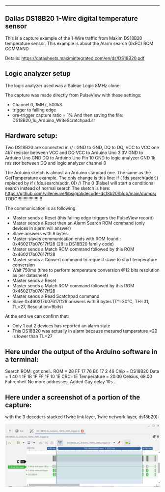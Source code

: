 -----------------------------------------------------------
Dallas DS18B20 1-Wire digital temperature sensor
-------------------------------------------------------------------------------

This is a capture example of the 1-Wire traffic from Maxim DS18B20 temperature sensor.
This example is about the Alarm search (0xEC) ROM COMMAND

Details:
https://datasheets.maximintegrated.com/en/ds/DS18B20.pdf

Logic analyzer setup
--------------------

The logic analyzer used was a Saleae Logic 8MHz clone.

The capture was made directly from PulseView with these settings:
- Channel 0, 1MHz, 500kS
- trigger to falling edge  
- pre-trigger capture ratio = 1%
And then saving the file: DS18B20_1u_Arduino_WriteScratchpad.sr

Hardware setup:
--------------

Two DS18B20 are connected in // : GND to GND, DQ to DQ, VCC to VCC
one 4k7 resistor between VCC and DQ
VCC to Arduino Uno 3.3V
GND to Arduino Uno GND
DQ to Arduino Uno Pin 10
GND to logic analyzer GND
1k resistor between DQ and logic analyzer channel 0
 
The Arduino sketch is almost an Arduino standard one. The same as the GetTemperature example.
The only change is this line:
 if ( !ds.search(addr)) 
 replaced by 
 if ( !ds.search(addr, 0))  // The 0 (False) will start a conditional search instead of normal search
 The sketch is here: 
https://github.com/villeneuve/libsigrokdecode-ds18b20/blob/main/dumps/ TODO!!!!!!!!!!!!!!!!!!!!

The communication is as following:
 - Master sends a Reset (this falling edge triggers the PulseView record)
 - Master sends a Reset then an Alarm Search ROM command (only devices in alarm will answer)
 - Slave answers with 8 bytes.
 - Master-slaves communication ends with ROM found : 0x460217b07617ff28 (28 is DS18B20 family code)
 - Master sends a Match ROM command followed by this ROM 0x460217b07617ff28
 - Master sends a Convert command to request slave to start temperature conversion
 - Wait 750ms (time to perform temperature conversion @12 bits resolution as per datasheet)
 - Master sends a Reset
 - Master sends a Match ROM command followed by this ROM 0x460217b07617ff28
 - Master sends a Read Scatchpad command
 - Slave 0x460217b07617ff28 answers with 9 bytes (T°=20°C, TH=31, TL=27, Resolution=9bits)
 
 At the end we can confirm that:
 - Only 1 out 2 devices has reported an alarm state
 - This DS18B20 was actually in alarm because mesured temperature =20 is lower than TL=27

Here under the output of the Arduino software in a terminal:
------------------------------------------------------------

Search ROM: got one!.. ROM = 28 FF 17 76 B0 17 2 46
  Chip = DS18B20
  Data = 1 40 1 1F 1B 1F FF 1F 10 1E  CRC=1E
  Temperature = 20.00 Celsius, 68.00 Fahrenheit
No more addresses.
Added Guy delay 10s...

Here under a screenshot of a portion of the capture:
----------------------------------------------------
with the 3 decoders stacked (1wire link layer, 1wire network layer, ds18b20):  

 
 <img src="https://github.com/villeneuve/libsigrokdecode-ds18b20/blob/main/screenshots/Screenshot 2021-10-02 11.40.04.png">
